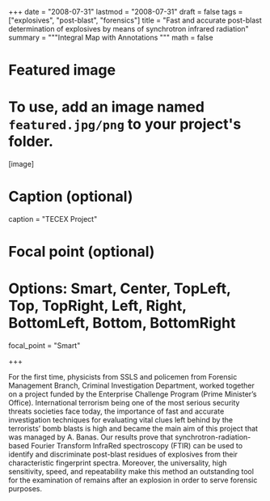 +++
date = "2008-07-31"
lastmod = "2008-07-31"
draft = false
tags = ["explosives", "post-blast", "forensics"]
title = "Fast and accurate post-blast determination of explosives by means of synchrotron infrared radiation"
summary = """Integral Map with Annotations
"""
math = false

# Featured image
# To use, add an image named `featured.jpg/png` to your project's folder. 
[image]
  # Caption (optional)
  caption = "TECEX Project"
  
  # Focal point (optional)
  # Options: Smart, Center, TopLeft, Top, TopRight, Left, Right, BottomLeft, Bottom, BottomRight
  focal_point = "Smart"



+++

For the first time, physicists from SSLS and policemen from Forensic Management Branch, Criminal Investigation Department, worked together on a project funded by the Enterprise Challenge Program (Prime Minister’s Office). International terrorism being one of the most serious security threats societies face today, the importance of fast and accurate investigation techniques for evaluating vital clues left behind by the terrorists’ bomb blasts is high and became the main aim of this project that was managed by A. Banas.
Our results prove that synchrotron-radiation-based Fourier Transform InfraRed spectroscopy (FTIR) can be used to identify and discriminate post-blast residues of explosives from their characteristic fingerprint spectra. Moreover, the universality,  high  sensitivity,   speed,  and  repeatability make  this method  an outstanding  tool  for  the examination  of remains  after  an  explosion in order to serve forensic purposes.
